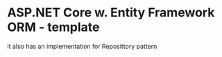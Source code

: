 # ASP.NET Core w. Entity Framework ORM - template
it also has an implementation for Reposittory pattern
